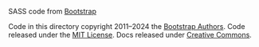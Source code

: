 SASS code from [Bootstrap](https://github.com/twbs/bootstrap)

Code in this directory copyright 2011–2024 the
[Bootstrap Authors](https://github.com/twbs/bootstrap/graphs/contributors).
Code released under the
[MIT License](https://github.com/twbs/bootstrap/blob/main/LICENSE).
Docs released under
[Creative Commons](https://creativecommons.org/licenses/by/3.0/).
